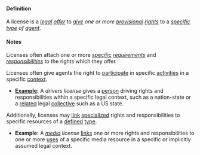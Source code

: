 #### Definition

A license is a *[legal](https://github.com/gcassel/Modular-Organization-Terminology/blob/master/terms/law.md) [offer](https://github.com/gcassel/Modular-Organization-Terminology/blob/master/terms/offer.md)* to *[give](https://github.com/gcassel/Modular-Organization-Terminology/blob/master/terms/give.md) one or more [provisional](https://github.com/gcassel/Modular-Organization-Terminology/blob/master/terms/provisional.md) [rights](https://github.com/gcassel/Modular-Organization-Terminology/blob/master/terms/right.md)* to a *[specific](https://github.com/gcassel/Modular-Organization-Terminology/blob/master/terms/specific.md) [type](https://github.com/gcassel/Modular-Organization-Terminology/blob/master/terms/type.md) of [agent](https://github.com/gcassel/Modular-Organization-Terminology/blob/master/terms/agent.md)*.

#### Notes

Licenses often attach one or more [specific](https://github.com/gcassel/Modular-Organization-Terminology/blob/master/terms/specific.md) *[requirements](https://github.com/gcassel/Modular-Organization-Terminology/blob/master/terms/require.md)* and *[responsibilities](https://github.com/gcassel/Modular-Organization-Terminology/blob/master/terms/responsibility.md)* to the rights which they offer.

Licenses often give agents the right to [participate](https://github.com/gcassel/Modular-Organization-Terminology/blob/master/terms/participate.md) in specific [activities](https://github.com/gcassel/Modular-Organization-Terminology/blob/master/terms/activity.md) in a specific [context](https://github.com/gcassel/Modular-Organization-Terminology/blob/master/terms/context.md). 

* **[Example](https://github.com/gcassel/Modular-Organization-Terminology/blob/master/terms/example.md):** A *drivers license* gives a [person](https://github.com/gcassel/Modular-Organizing-Terminology/blob/master/terms/person.md) driving rights and responsibilities within a specific legal context, such as a nation-state or a [related](https://github.com/gcassel/Modular-Organizing-Terminology/blob/master/terms/relate.md) legal [collective](https://github.com/gcassel/Modular-Organizing-Terminology/blob/master/compound-terms/group-agent.md) such as a US state.

Additionally, licenses may [link](https://github.com/gcassel/Modular-Organizing-Terminology/blob/master/terms/link.md) [specialized](https://github.com/gcassel/Modular-Organizing-Terminology/blob/master/terms/specialize.md) rights and responsibilities to specific resources of a [defined](https://github.com/gcassel/Modular-Organizing-Terminology/blob/master/terms/define.md) [type](https://github.com/gcassel/Modular-Organizing-Terminology/blob/master/terms/type.md).

* **Example:** A *[media](https://github.com/gcassel/Modular-Organizing-Terminology/blob/master/terms/media.md) license* [links](https://github.com/gcassel/Modular-Organizing-Terminology/blob/master/terms/link.md) one or more rights and responsibilities to one or more [uses](https://github.com/gcassel/Modular-Organizing-Terminology/blob/master/terms/use.md) of a specific media resource in a specific or implicitly assumed legal context.
